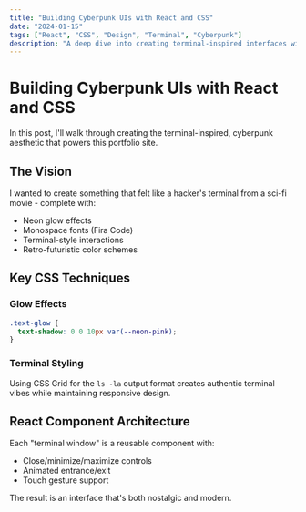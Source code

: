 ```yaml
---
title: "Building Cyberpunk UIs with React and CSS"
date: "2024-01-15"
tags: ["React", "CSS", "Design", "Terminal", "Cyberpunk"]
description: "A deep dive into creating terminal-inspired interfaces with neon aesthetics"
---
```


# Building Cyberpunk UIs with React and CSS

In this post, I'll walk through creating the terminal-inspired, cyberpunk aesthetic that powers this portfolio site.

## The Vision

I wanted to create something that felt like a hacker's terminal from a sci-fi movie - complete with:
- Neon glow effects
- Monospace fonts (Fira Code)
- Terminal-style interactions
- Retro-futuristic color schemes

## Key CSS Techniques

### Glow Effects
```css
.text-glow {
  text-shadow: 0 0 10px var(--neon-pink);
}
```

### Terminal Styling
Using CSS Grid for the `ls -la` output format creates authentic terminal vibes while maintaining responsive design.

## React Component Architecture

Each "terminal window" is a reusable component with:
- Close/minimize/maximize controls
- Animated entrance/exit
- Touch gesture support

The result is an interface that's both nostalgic and modern.